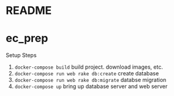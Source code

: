 # README

# ec_prep

Setup Steps
1. `docker-compose build`
  build project. download images, etc.
2. `docker-compose run web rake db:create`
  create database
3. `docker-compose run web rake db:migrate`
  databse migration
4. `docker-compose up`
  bring up database server and web server
